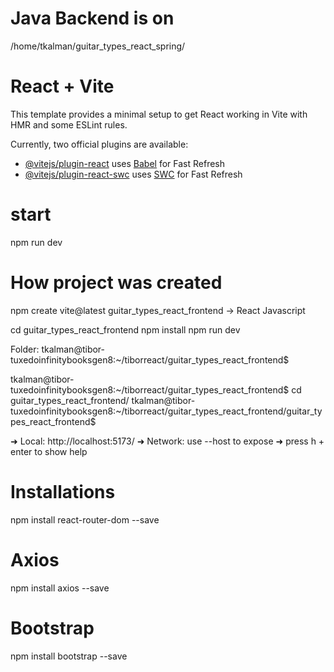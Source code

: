 # Java Backend is on
/home/tkalman/guitar_types_react_spring/


# React + Vite

This template provides a minimal setup to get React working in Vite with HMR and some ESLint rules.

Currently, two official plugins are available:

- [@vitejs/plugin-react](https://github.com/vitejs/vite-plugin-react/blob/main/packages/plugin-react/README.md) uses [Babel](https://babeljs.io/) for Fast Refresh
- [@vitejs/plugin-react-swc](https://github.com/vitejs/vite-plugin-react-swc) uses [SWC](https://swc.rs/) for Fast Refresh

# start
npm run dev

# How project was created

npm create vite@latest guitar_types_react_frontend
->
React
Javascript

cd guitar_types_react_frontend
npm install
npm run dev


Folder:
tkalman@tibor-tuxedoinfinitybooksgen8:~/tiborreact/guitar_types_react_frontend$

tkalman@tibor-tuxedoinfinitybooksgen8:~/tiborreact/guitar_types_react_frontend$ cd guitar_types_react_frontend/
tkalman@tibor-tuxedoinfinitybooksgen8:~/tiborreact/guitar_types_react_frontend/guitar_types_react_frontend$


➜  Local:   http://localhost:5173/
➜  Network: use --host to expose
➜  press h + enter to show help


# Installations
npm install react-router-dom --save


# Axios
npm install axios --save

# Bootstrap

npm install bootstrap --save
